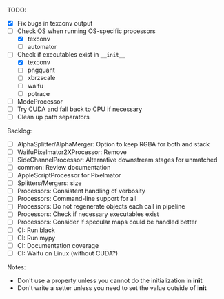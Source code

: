TODO:
- [x] Fix bugs in texconv output
- [ ] Check OS when running OS-specific processors
    - [x] texconv
    - [ ] automator
- [ ] Check if executables exist in `__init__`
    - [x] texconv
    - [ ] pngquant
    - [ ] xbrzscale
    - [ ] waifu
    - [ ] potrace
- [ ] ModeProcessor
- [ ] Try CUDA and fall back to CPU if necessary
- [ ] Clean up path separators

Backlog:
- [ ] AlphaSplitter/AlphaMerger: Option to keep RGBA for both and stack
- [ ] WaifuPixelmator2XProcessor: Remove
- [ ] SideChannelProcessor: Alternative downstream stages for unmatched
- [ ] common: Review documentation
- [ ] AppleScriptProcessor for Pixelmator
- [ ] Splitters/Mergers: size
- [ ] Processors: Consistent handling of verbosity
- [ ] Processors: Command-line support for all
- [ ] Processors: Do not regenerate objects each call in pipeline
- [ ] Processors: Check if necessary executables exist
- [ ] Processors: Consider if specular maps could be handled better
- [ ] CI: Run black
- [ ] CI: Run mypy
- [ ] CI: Documentation coverage
- [ ] CI: Waifu on Linux (without CUDA?)

Notes:
- Don't use a property unless you cannot do the initialization in __init__
- Don't write a setter unless you need to set the value outside of __init__
